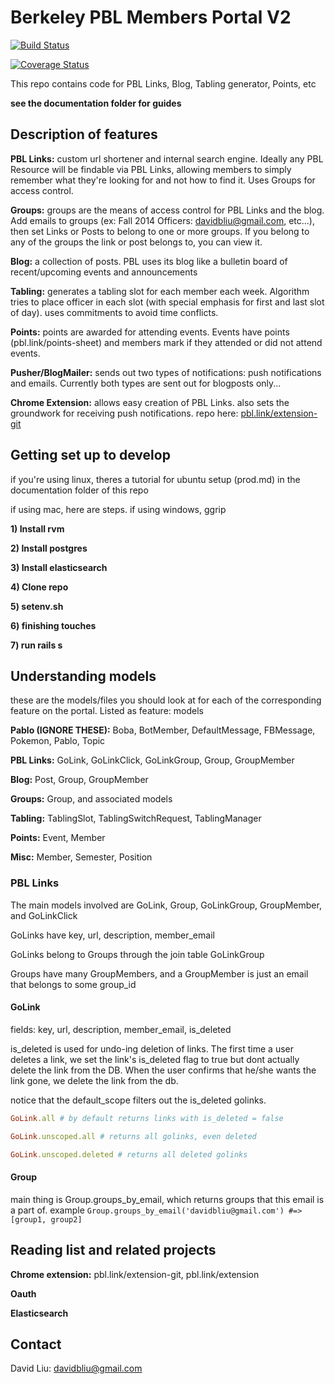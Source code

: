 # Berkeley PBL Members Portal V2
[![Build Status](https://travis-ci.org/davidbliu/PBL-Members-Portal.svg?branch=master)](https://travis-ci.org/davidbliu/PBL-Members-Portal)


[![Coverage Status](https://coveralls.io/repos/github/davidbliu/pbl-portal/badge.svg?branch=master)](https://coveralls.io/github/davidbliu/pbl-portal?branch=master)


This repo contains code for PBL Links, Blog, Tabling generator, Points, etc

__see the documentation folder for guides__

## Description of features

__PBL Links:__ custom url shortener and internal search engine. Ideally any PBL Resource will be findable via PBL Links, allowing members to simply remember what they're looking for and not how to find it. Uses Groups for access control.

__Groups:__ groups are the means of access control for PBL Links and the blog. Add emails to groups (ex: Fall 2014 Officers: davidbliu@gmail.com, etc...), then set Links or Posts to belong to one or more groups. If you belong to any of the groups the link or post belongs to, you can view it.

__Blog:__ a collection of posts. PBL uses its blog like a bulletin board of recent/upcoming events and announcements

__Tabling:__ generates a tabling slot for each member each week. Algorithm tries to place officer in each slot (with special emphasis for first and last slot of day). uses commitments to avoid time conflicts.

__Points:__ points are awarded for attending events. Events have points (pbl.link/points-sheet) and members mark if they attended or did not attend events. 

__Pusher/BlogMailer:__ sends out two types of notifications: push notifications and emails. Currently both types are sent out for blogposts only...

__Chrome Extension:__ allows easy creation of PBL Links. also sets the groundwork for receiving push notifications. repo here: [pbl.link/extension-git](https://github.com/davidbliu/pbl-link-extension#installation)

## Getting set up to develop

if you're using linux, theres a tutorial for ubuntu setup (prod.md) in the documentation folder of this repo

if using mac, here are steps. if using windows, ggrip

__1) Install rvm__

__2) Install postgres__

__3) Install elasticsearch__

__4) Clone repo__

__5) setenv.sh__

__6) finishing touches__

__7) run rails s__


## Understanding models

these are the models/files you should look at for each of the corresponding feature on the portal. Listed as feature: models

__Pablo (IGNORE THESE):__ Boba, BotMember, DefaultMessage, FBMessage, Pokemon, Pablo, Topic

__PBL Links:__ GoLink, GoLinkClick, GoLinkGroup, Group, GroupMember

__Blog:__ Post, Group, GroupMember

__Groups:__ Group, and associated models

__Tabling:__ TablingSlot, TablingSwitchRequest, TablingManager

__Points:__ Event, Member

__Misc:__ Member, Semester, Position

### PBL Links

The main models involved are GoLink, Group, GoLinkGroup, GroupMember, and GoLinkClick

GoLinks have key, url, description, member_email

GoLinks belong to Groups through the join table GoLinkGroup

Groups have many GroupMembers, and a GroupMember is just an email that belongs to some group_id

#### GoLink

fields: key, url, description, member_email, is_deleted

is_deleted is used for undo-ing deletion of links. The first time a user deletes a link, we set the link's is_deleted flag to true but dont actually delete the link from the DB. When the user confirms that he/she wants the link gone, we delete the link from the db.

notice that the default_scope filters out the is_deleted golinks. 

```ruby
GoLink.all # by default returns links with is_deleted = false

GoLink.unscoped.all # returns all golinks, even deleted

GoLink.unscoped.deleted # returns all deleted golinks
```

#### Group

main thing is Group.groups_by_email, which returns groups that this email is a part of. example `Group.groups_by_email('davidbliu@gmail.com') #=> [group1, group2]`

## Reading list and related projects

__Chrome extension:__ pbl.link/extension-git, pbl.link/extension

__Oauth__

__Elasticsearch__

## Contact

David Liu: davidbliu@gmail.com

